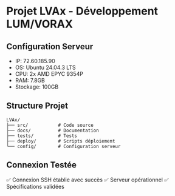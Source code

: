 
# Projet LVAx - Développement LUM/VORAX

## Configuration Serveur
- IP: 72.60.185.90
- OS: Ubuntu 24.04.3 LTS
- CPU: 2x AMD EPYC 9354P
- RAM: 7.8GB
- Stockage: 100GB

## Structure Projet
```
LVAx/
├── src/           # Code source
├── docs/          # Documentation
├── tests/         # Tests
├── deploy/        # Scripts déploiement
└── config/        # Configuration serveur
```

## Connexion Testée
✅ Connexion SSH établie avec succès
✅ Serveur opérationnel
✅ Spécifications validées
